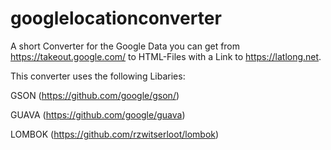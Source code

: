 # googlelocationconverter
A short Converter for the Google Data you can get from https://takeout.google.com/ to HTML-Files with a Link to https://latlong.net.

This converter uses the following Libaries:

GSON (https://github.com/google/gson/)

GUAVA (https://github.com/google/guava)

LOMBOK (https://github.com/rzwitserloot/lombok)
